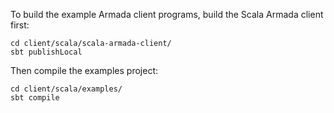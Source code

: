 To build the example Armada client programs, build the Scala Armada client first:
```
cd client/scala/scala-armada-client/
sbt publishLocal
```

Then compile the examples project:
```
cd client/scala/examples/
sbt compile
```
